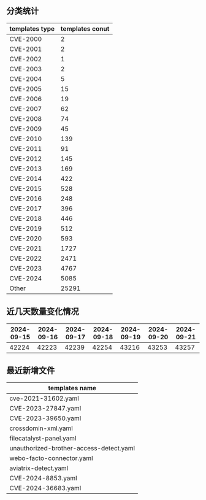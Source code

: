 ## 分类统计
| templates type | templates conut | 
| --- | --- |
| CVE-2000 | 2 |
| CVE-2001 | 2 |
| CVE-2002 | 1 |
| CVE-2003 | 2 |
| CVE-2004 | 5 |
| CVE-2005 | 15 |
| CVE-2006 | 19 |
| CVE-2007 | 62 |
| CVE-2008 | 74 |
| CVE-2009 | 45 |
| CVE-2010 | 139 |
| CVE-2011 | 91 |
| CVE-2012 | 145 |
| CVE-2013 | 169 |
| CVE-2014 | 422 |
| CVE-2015 | 528 |
| CVE-2016 | 248 |
| CVE-2017 | 396 |
| CVE-2018 | 446 |
| CVE-2019 | 512 |
| CVE-2020 | 593 |
| CVE-2021 | 1727 |
| CVE-2022 | 2471 |
| CVE-2023 | 4767 |
| CVE-2024 | 5085 |
| Other | 25291 |
## 近几天数量变化情况
|2024-09-15 | 2024-09-16 | 2024-09-17 | 2024-09-18 | 2024-09-19 | 2024-09-20 | 2024-09-21|
|--- | ------ | ------ | ------ | ------ | ------ | ---|
|42224 | 42223 | 42239 | 42254 | 43216 | 43253 | 43257|
## 最近新增文件
| templates name | 
| --- |
| cve-2021-31602.yaml |
| CVE-2023-27847.yaml |
| CVE-2023-39650.yaml |
| crossdomin-xml.yaml |
| filecatalyst-panel.yaml |
| unauthorized-brother-access-detect.yaml |
| webo-facto-connector.yaml |
| aviatrix-detect.yaml |
| CVE-2024-8853.yaml |
| CVE-2024-36683.yaml |

